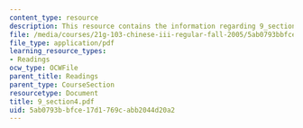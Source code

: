 ```yaml
---
content_type: resource
description: This resource contains the information regarding 9_section4.
file: /media/courses/21g-103-chinese-iii-regular-fall-2005/5ab0793bbfce17d1769cabb2044d20a2_MIT21G_103F05_9_4.pdf
file_type: application/pdf
learning_resource_types:
- Readings
ocw_type: OCWFile
parent_title: Readings
parent_type: CourseSection
resourcetype: Document
title: 9_section4.pdf
uid: 5ab0793b-bfce-17d1-769c-abb2044d20a2
---
```

